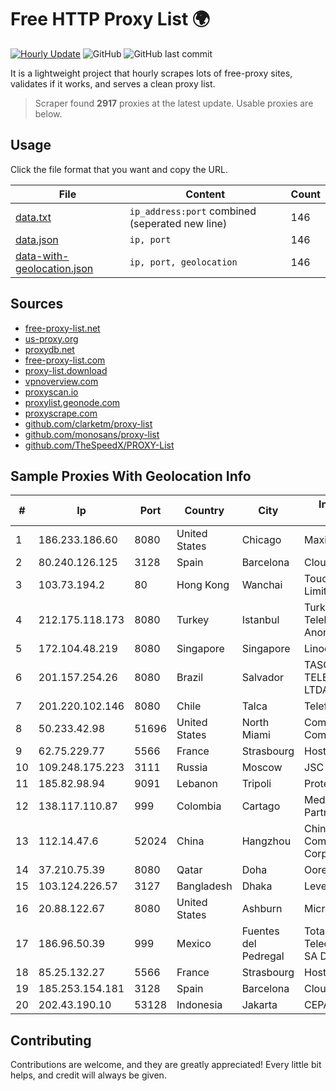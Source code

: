 
# Free HTTP Proxy List 🌍

[![Hourly Update](https://github.com/mertguvencli/http-proxy-list/actions/workflows/main.yml/badge.svg?branch=main)](https://github.com/mertguvencli/http-proxy-list/actions/workflows/main.yml)
![GitHub](https://img.shields.io/github/license/mertguvencli/http-proxy-list)
![GitHub last commit](https://img.shields.io/github/last-commit/mertguvencli/http-proxy-list)

It is a lightweight project that hourly scrapes lots of free-proxy sites, validates if it works, and serves a clean proxy list.


> Scraper found **2917** proxies at the latest update. Usable proxies are below.

## Usage

Click the file format that you want and copy the URL.


|File|Content|Count|
|----|-------|-----|
|[data.txt](https://raw.githubusercontent.com/mertguvencli/http-proxy-list/main/proxy-list/data.txt)|`ip_address:port` combined (seperated new line)|146|
|[data.json](https://raw.githubusercontent.com/mertguvencli/http-proxy-list/main/proxy-list/data.json)|`ip, port`|146|
|[data-with-geolocation.json](https://raw.githubusercontent.com/mertguvencli/http-proxy-list/main/proxy-list/data-with-geolocation.json)|`ip, port, geolocation`|146|

## Sources

* [free-proxy-list.net](https://free-proxy-list.net)
* [us-proxy.org](https://www.us-proxy.org)
* [proxydb.net](http://proxydb.net)
* [free-proxy-list.com](https://free-proxy-list.com/?page=&port=&type%5B%5D=http&type%5B%5D=https&up_time=0&search=Search)
* [proxy-list.download](https://www.proxy-list.download/HTTP)
* [vpnoverview.com](https://vpnoverview.com/privacy/anonymous-browsing/free-proxy-servers)
* [proxyscan.io](https://www.proxyscan.io)
* [proxylist.geonode.com](https://proxylist.geonode.com/api/proxy-list?limit=300&page=1&sort_by=lastChecked&sort_type=desc&protocols=http,https)
* [proxyscrape.com](https://api.proxyscrape.com/v2/?request=displayproxies&protocol=http&timeout=10000&country=all&ssl=all&anonymity=all)
* [github.com/clarketm/proxy-list](https://raw.githubusercontent.com/clarketm/proxy-list/master/proxy-list-raw.txt)
* [github.com/monosans/proxy-list](https://raw.githubusercontent.com/monosans/proxy-list/main/proxies/http.txt)
* [github.com/TheSpeedX/PROXY-List](https://raw.githubusercontent.com/TheSpeedX/PROXY-List/master/http.txt)


## Sample Proxies With Geolocation Info

|#|Ip|Port|Country|City|Internet Service Provider|
|-|--|----|-------|----|-------------------------|
|1|186.233.186.60|8080|United States|Chicago|Maxihost LTDA|
|2|80.240.126.125|3128|Spain|Barcelona|Cloudi Nextgen SL|
|3|103.73.194.2|80|Hong Kong|Wanchai|TouchPal HK Co., Limited|
|4|212.175.118.173|8080|Turkey|Istanbul|Turk Telekomunikasyon Anonim Sirketi|
|5|172.104.48.219|8080|Singapore|Singapore|Linode, LLC|
|6|201.157.254.26|8080|Brazil|Salvador|TASCOM TELECOMUNICAÔÔES LTDA|
|7|201.220.102.146|8080|Chile|Talca|Telefonica del Sur S.A.|
|8|50.233.42.98|51696|United States|North Miami|Comcast Cable Communications, LLC|
|9|62.75.229.77|5566|France|Strasbourg|Host Europe GmbH|
|10|109.248.175.223|3111|Russia|Moscow|JSC Avantel|
|11|185.82.98.94|9091|Lebanon|Tripoli|Protected|
|12|138.117.110.87|999|Colombia|Cartago|Media Commerce Partners S.A|
|13|112.14.47.6|52024|China|Hangzhou|China Mobile Communications Corporation|
|14|37.210.75.39|8080|Qatar|Doha|Ooredoo Q.S.C.|
|15|103.124.226.57|3127|Bangladesh|Dhaka|Level3|
|16|20.88.122.67|8080|United States|Ashburn|Microsoft Corporation|
|17|186.96.50.39|999|Mexico|Fuentes del Pedregal|Total Play Telecomunicaciones SA De CV|
|18|85.25.132.27|5566|France|Strasbourg|Host Europe GmbH|
|19|185.253.154.181|3128|Spain|Barcelona|Cloudi Nextgen SL|
|20|202.43.190.10|53128|Indonesia|Jakarta|CEPATNET|



## Contributing

Contributions are welcome, and they are greatly appreciated! Every
little bit helps, and credit will always be given.

